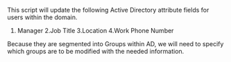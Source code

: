 This script will update the following Active Directory attribute fields for users within the domain. 

1. Manager
2.Job Title
3.Location
4.Work Phone Number

Because they are segmented into Groups within AD, we will need to specify which groups are to be modified with the needed information. 
